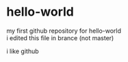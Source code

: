 # hello-world
my first github repository for hello-world
i edited this file in brance (not master)

i like github
